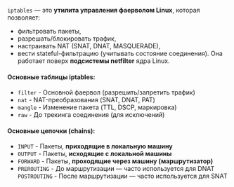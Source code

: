 `iptables` — это **утилита управления фаерволом Linux**, которая позволяет:
- фильтровать пакеты,
- разрешать/блокировать трафик,
- настраивать NAT (SNAT, DNAT, MASQUERADE),
- вести stateful-фильтрацию (учитывать состояние соединения).
Она работает поверх **подсистемы netfilter** ядра Linux.

#### Основные таблицы iptables:
- `filter` - Основной фаервол (разрешить/запретить трафик)
- `nat` - NAT-преобразования (SNAT, DNAT, PAT)
- `mangle` - Изменение пакета (TTL, DSCP, маркировка)
- `raw` - До трекинга соединения (для исключений)

#### Основные цепочки (chains):
- `INPUT` - Пакеты, **приходящие в локальную машину**
- `OUTPUT` - Пакеты, **исходящие с локальной машины**
- `FORWARD` - Пакеты, **проходящие через машину (маршрутизатор)**
- `PREROUTING` - До маршрутизации — часто используется для DNAT
`POSTROUTING` - После маршрутизации — часто используется для SNAT
